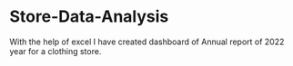 # Store-Data-Analysis
With the help of excel I have created dashboard of Annual report of 2022 year for a clothing store.
